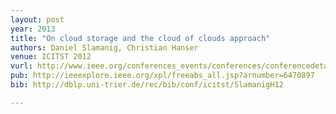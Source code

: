 ```yaml
---
layout: post
year: 2013
title: "On cloud storage and the cloud of clouds approach"
authors: Daniel Slamanig, Christian Hanser
venue: ICITST 2012
vurl: http://www.ieee.org/conferences_events/conferences/conferencedetails/index.html?Conf_ID=20726
pub: http://ieeexplore.ieee.org/xpl/freeabs_all.jsp?arnumber=6470897
bib: http://dblp.uni-trier.de/rec/bib/conf/icitst/SlamanigH12

---
```


